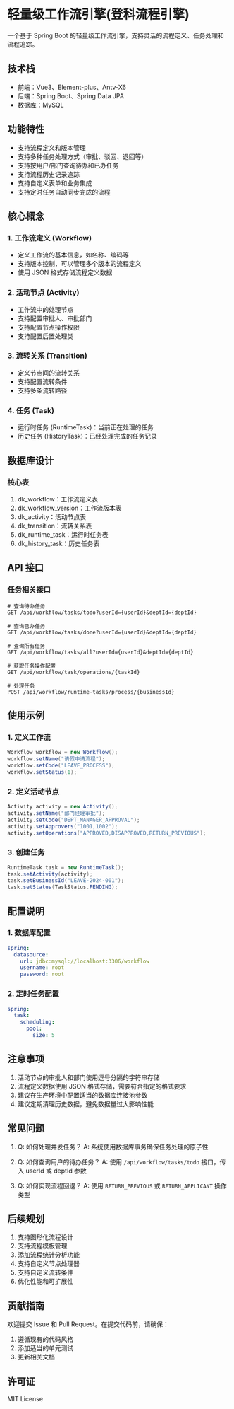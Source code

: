 # 轻量级工作流引擎(登科流程引擎)

一个基于 Spring Boot 的轻量级工作流引擎，支持灵活的流程定义、任务处理和流程追踪。

## 技术栈

- 前端：Vue3、Element-plus、Antv-X6
- 后端：Spring Boot、Spring Data JPA
- 数据库：MySQL

## 功能特性

- 支持流程定义和版本管理
- 支持多种任务处理方式（审批、驳回、退回等）
- 支持按用户/部门查询待办和已办任务
- 支持流程历史记录追踪
- 支持自定义表单和业务集成
- 支持定时任务自动同步完成的流程

## 核心概念

### 1. 工作流定义 (Workflow)
- 定义工作流的基本信息，如名称、编码等
- 支持版本控制，可以管理多个版本的流程定义
- 使用 JSON 格式存储流程定义数据

### 2. 活动节点 (Activity)
- 工作流中的处理节点
- 支持配置审批人、审批部门
- 支持配置节点操作权限
- 支持配置后置处理类

### 3. 流转关系 (Transition)
- 定义节点间的流转关系
- 支持配置流转条件
- 支持多条流转路径

### 4. 任务 (Task)
- 运行时任务 (RuntimeTask)：当前正在处理的任务
- 历史任务 (HistoryTask)：已经处理完成的任务记录

## 数据库设计

### 核心表
1. dk_workflow：工作流定义表
2. dk_workflow_version：工作流版本表
3. dk_activity：活动节点表
4. dk_transition：流转关系表
5. dk_runtime_task：运行时任务表
6. dk_history_task：历史任务表

## API 接口

### 任务相关接口
```
# 查询待办任务
GET /api/workflow/tasks/todo?userId={userId}&deptId={deptId}

# 查询已办任务
GET /api/workflow/tasks/done?userId={userId}&deptId={deptId}

# 查询所有任务
GET /api/workflow/tasks/all?userId={userId}&deptId={deptId}

# 获取任务操作配置
GET /api/workflow/task/operations/{taskId}

# 处理任务
POST /api/workflow/runtime-tasks/process/{businessId}
```

## 使用示例

### 1. 定义工作流
```java
Workflow workflow = new Workflow();
workflow.setName("请假申请流程");
workflow.setCode("LEAVE_PROCESS");
workflow.setStatus(1);
```

### 2. 定义活动节点
```java
Activity activity = new Activity();
activity.setName("部门经理审批");
activity.setCode("DEPT_MANAGER_APPROVAL");
activity.setApprovers("1001,1002");
activity.setOperations("APPROVED,DISAPPROVED,RETURN_PREVIOUS");
```

### 3. 创建任务
```java
RuntimeTask task = new RuntimeTask();
task.setActivity(activity);
task.setBusinessId("LEAVE-2024-001");
task.setStatus(TaskStatus.PENDING);
```

## 配置说明

### 1. 数据库配置
```yaml
spring:
  datasource:
    url: jdbc:mysql://localhost:3306/workflow
    username: root
    password: root
```

### 2. 定时任务配置
```yaml
spring:
  task:
    scheduling:
      pool:
        size: 5
```

## 注意事项

1. 活动节点的审批人和部门使用逗号分隔的字符串存储
2. 流程定义数据使用 JSON 格式存储，需要符合指定的格式要求
3. 建议在生产环境中配置适当的数据库连接池参数
4. 建议定期清理历史数据，避免数据量过大影响性能

## 常见问题

1. Q: 如何处理并发任务？
   A: 系统使用数据库事务确保任务处理的原子性

2. Q: 如何查询用户的待办任务？
   A: 使用 `/api/workflow/tasks/todo` 接口，传入 userId 或 deptId 参数

3. Q: 如何实现流程回退？
   A: 使用 `RETURN_PREVIOUS` 或 `RETURN_APPLICANT` 操作类型

## 后续规划

1. 支持图形化流程设计
2. 支持流程模板管理
3. 添加流程统计分析功能
4. 支持自定义节点处理器
5. 支持自定义流转条件
6. 优化性能和可扩展性

## 贡献指南

欢迎提交 Issue 和 Pull Request。在提交代码前，请确保：

1. 遵循现有的代码风格
2. 添加适当的单元测试
3. 更新相关文档

## 许可证

MIT License